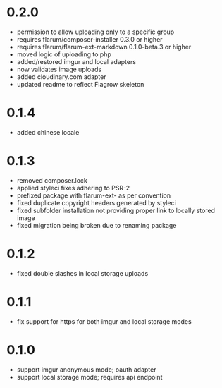 # 0.2.0

- permission to allow uploading only to a specific group
- requires flarum/composer-installer 0.3.0 or higher
- requires flarum/flarum-ext-markdown 0.1.0-beta.3 or higher
- moved logic of uploading to php
- added/restored imgur and local adapters
- now validates image uploads
- added cloudinary.com adapter
- updated readme to reflect Flagrow skeleton

# 0.1.4

- added chinese locale

# 0.1.3

- removed composer.lock
- applied styleci fixes adhering to PSR-2
- prefixed package with flarum-ext- as per convention
- fixed duplicate copyright headers generated by styleci
- fixed subfolder installation not providing proper link to locally stored image
- fixed migration being broken due to renaming package

# 0.1.2

- fixed double slashes in local storage uploads

# 0.1.1

- fix support for https for both imgur and local storage modes

# 0.1.0

- support imgur anonymous mode; oauth adapter
- support local storage mode; requires api endpoint

